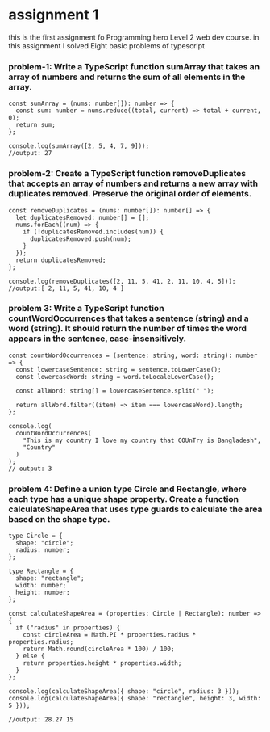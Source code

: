 # assignment 1

this is the first assignment fo Programming hero Level 2 web dev course. in this assignment I solved Eight basic problems of typescript

### problem-1: Write a TypeScript function sumArray that takes an array of numbers and returns the sum of all elements in the array.

```tsx
const sumArray = (nums: number[]): number => {
  const sum: number = nums.reduce((total, current) => total + current, 0);
  return sum;
};

console.log(sumArray([2, 5, 4, 7, 9]));
//output: 27
```

### problem-2: Create a TypeScript function removeDuplicates that accepts an array of numbers and returns a new array with duplicates removed. Preserve the original order of elements.

```tsx
const removeDuplicates = (nums: number[]): number[] => {
  let duplicatesRemoved: number[] = [];
  nums.forEach((num) => {
    if (!duplicatesRemoved.includes(num)) {
      duplicatesRemoved.push(num);
    }
  });
  return duplicatesRemoved;
};

console.log(removeDuplicates([2, 11, 5, 41, 2, 11, 10, 4, 5]));
//output:[ 2, 11, 5, 41, 10, 4 ]
```

### problem 3: Write a TypeScript function countWordOccurrences that takes a sentence (string) and a word (string). It should return the number of times the word appears in the sentence, case-insensitively.

```tsx
const countWordOccurrences = (sentence: string, word: string): number => {
  const lowercaseSentence: string = sentence.toLowerCase();
  const lowercaseWord: string = word.toLocaleLowerCase();

  const allWord: string[] = lowercaseSentence.split(" ");

  return allWord.filter((item) => item === lowercaseWord).length;
};

console.log(
  countWordOccurrences(
    "This is my country I love my country that COUnTry is Bangladesh",
    "Country"
  )
);
// output: 3
```

### problem 4: Define a union type Circle and Rectangle, where each type has a unique shape property. Create a function calculateShapeArea that uses type guards to calculate the area based on the shape type.

```tsx
type Circle = {
  shape: "circle";
  radius: number;
};

type Rectangle = {
  shape: "rectangle";
  width: number;
  height: number;
};

const calculateShapeArea = (properties: Circle | Rectangle): number => {
  if ("radius" in properties) {
    const circleArea = Math.PI * properties.radius * properties.radius;
    return Math.round(circleArea * 100) / 100;
  } else {
    return properties.height * properties.width;
  }
};

console.log(calculateShapeArea({ shape: "circle", radius: 3 }));
console.log(calculateShapeArea({ shape: "rectangle", height: 3, width: 5 }));

//output: 28.27 15
```
